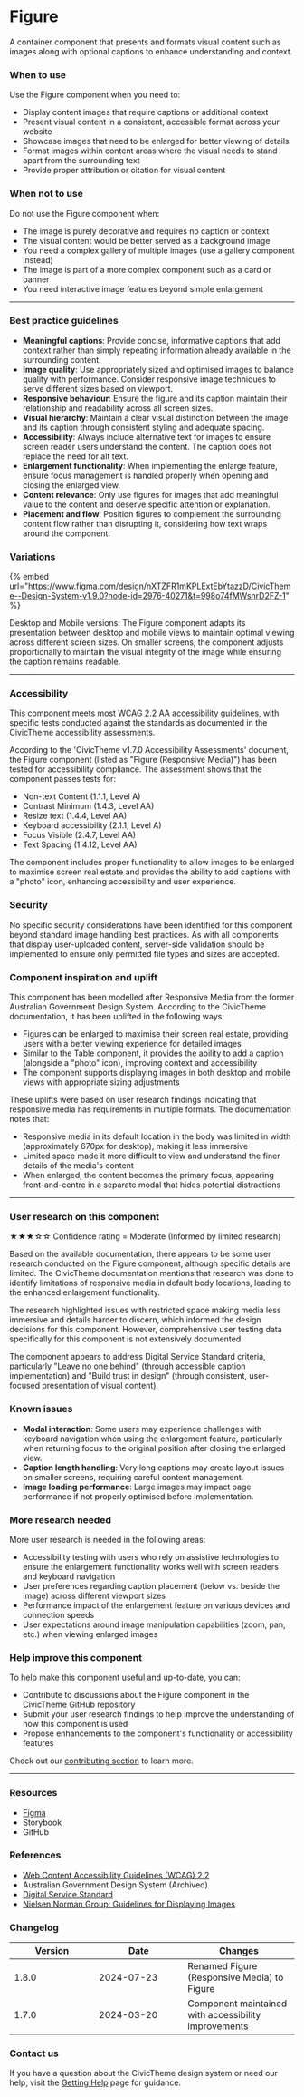 # Figure

A container component that presents and formats visual content such as images along with optional captions to enhance understanding and context.

### When to use

Use the Figure component when you need to:

* Display content images that require captions or additional context
* Present visual content in a consistent, accessible format across your website
* Showcase images that need to be enlarged for better viewing of details
* Format images within content areas where the visual needs to stand apart from the surrounding text
* Provide proper attribution or citation for visual content

### When not to use

Do not use the Figure component when:

* The image is purely decorative and requires no caption or context
* The visual content would be better served as a background image
* You need a complex gallery of multiple images (use a gallery component instead)
* The image is part of a more complex component such as a card or banner
* You need interactive image features beyond simple enlargement

***

### Best practice guidelines

* **Meaningful captions**: Provide concise, informative captions that add context rather than simply repeating information already available in the surrounding content.
* **Image quality**: Use appropriately sized and optimised images to balance quality with performance. Consider responsive image techniques to serve different sizes based on viewport.
* **Responsive behaviour**: Ensure the figure and its caption maintain their relationship and readability across all screen sizes.
* **Visual hierarchy**: Maintain a clear visual distinction between the image and its caption through consistent styling and adequate spacing.
* **Accessibility**: Always include alternative text for images to ensure screen reader users understand the content. The caption does not replace the need for alt text.
* **Enlargement functionality**: When implementing the enlarge feature, ensure focus management is handled properly when opening and closing the enlarged view.
* **Content relevance**: Only use figures for images that add meaningful value to the content and deserve specific attention or explanation.
* **Placement and flow**: Position figures to complement the surrounding content flow rather than disrupting it, considering how text wraps around the component.

### Variations

{% embed url="https://www.figma.com/design/nXTZFR1mKPLExtEbYtazzD/CivicTheme--Design-System-v1.9.0?node-id=2976-40271&t=998o74fMWsnrD2FZ-1" %}

Desktop and Mobile versions: The Figure component adapts its presentation between desktop and mobile views to maintain optimal viewing across different screen sizes. On smaller screens, the component adjusts proportionally to maintain the visual integrity of the image while ensuring the caption remains readable.

***

### Accessibility

This component meets most WCAG 2.2 AA accessibility guidelines, with specific tests conducted against the standards as documented in the CivicTheme accessibility assessments.

According to the 'CivicTheme v1.7.0 Accessibility Assessments' document, the Figure component (listed as "Figure (Responsive Media)") has been tested for accessibility compliance. The assessment shows that the component passes tests for:

* Non-text Content (1.1.1, Level A)
* Contrast Minimum (1.4.3, Level AA)
* Resize text (1.4.4, Level AA)
* Keyboard accessibility (2.1.1, Level A)
* Focus Visible (2.4.7, Level AA)
* Text Spacing (1.4.12, Level AA)

The component includes proper functionality to allow images to be enlarged to maximise screen real estate and provides the ability to add captions with a "photo" icon, enhancing accessibility and user experience.

### Security

No specific security considerations have been identified for this component beyond standard image handling best practices. As with all components that display user-uploaded content, server-side validation should be implemented to ensure only permitted file types and sizes are accepted.

### Component inspiration and uplift

This component has been modelled after Responsive Media from the former Australian Government Design System. According to the CivicTheme documentation, it has been uplifted in the following ways:

* Figures can be enlarged to maximise their screen real estate, providing users with a better viewing experience for detailed images
* Similar to the Table component, it provides the ability to add a caption (alongside a "photo" icon), improving context and accessibility
* The component supports displaying images in both desktop and mobile views with appropriate sizing adjustments

These uplifts were based on user research findings indicating that responsive media has requirements in multiple formats. The documentation notes that:

* Responsive media in its default location in the body was limited in width (approximately 670px for desktop), making it less immersive
* Limited space made it more difficult to view and understand the finer details of the media's content
* When enlarged, the content becomes the primary focus, appearing front-and-centre in a separate modal that hides potential distractions

***

### User research on this component

★★★☆☆ Confidence rating = Moderate (Informed by limited research)

Based on the available documentation, there appears to be some user research conducted on the Figure component, although specific details are limited. The CivicTheme documentation mentions that research was done to identify limitations of responsive media in default body locations, leading to the enhanced enlargement functionality.

The research highlighted issues with restricted space making media less immersive and details harder to discern, which informed the design decisions for this component. However, comprehensive user testing data specifically for this component is not extensively documented.

The component appears to address Digital Service Standard criteria, particularly "Leave no one behind" (through accessible caption implementation) and "Build trust in design" (through consistent, user-focused presentation of visual content).

### Known issues

* **Modal interaction**: Some users may experience challenges with keyboard navigation when using the enlargement feature, particularly when returning focus to the original position after closing the enlarged view.
* **Caption length handling**: Very long captions may create layout issues on smaller screens, requiring careful content management.
* **Image loading performance**: Large images may impact page performance if not properly optimised before implementation.

### More research needed

More user research is needed in the following areas:

* Accessibility testing with users who rely on assistive technologies to ensure the enlargement functionality works well with screen readers and keyboard navigation
* User preferences regarding caption placement (below vs. beside the image) across different viewport sizes
* Performance impact of the enlargement feature on various devices and connection speeds
* User expectations around image manipulation capabilities (zoom, pan, etc.) when viewing enlarged images

### Help improve this component

To help make this component useful and up-to-date, you can:

* Contribute to discussions about the Figure component in the CivicTheme GitHub repository
* Submit your user research findings to help improve the understanding of how this component is used
* Propose enhancements to the component's functionality or accessibility features

Check out our [contributing section](../../contributing/contribution-model.md) to learn more.

***

### Resources

* [Figma](https://www.figma.com/design/nXTZFR1mKPLExtEbYtazzD/CivicTheme--Design-System-v1.9.0?node-id=2976-40271\&t=b83UZlIpwPkLMi9E-1)
* Storybook
* GitHub

### References

* [Web Content Accessibility Guidelines (WCAG) 2.2](https://www.w3.org/TR/WCAG22/)
* Australian Government Design System (Archived)
* [Digital Service Standard](https://www.dta.gov.au/help-and-advice/about-digital-service-standard)
* [Nielsen Norman Group: Guidelines for Displaying Images](https://www.nngroup.com/articles/images-product-pages/)

### Changelog

<table><thead><tr><th width="134.07421875">Version</th><th width="140.99609375">Date</th><th>Changes</th></tr></thead><tbody><tr><td>1.8.0</td><td>2024-07-23</td><td>Renamed Figure (Responsive Media) to Figure</td></tr><tr><td>1.7.0</td><td>2024-03-20</td><td>Component maintained with accessibility improvements</td></tr></tbody></table>

### Contact us

If you have a question about the CivicTheme design system or need our help, visit the [Getting Help](../../getting-started/getting-help.md) page for guidance.
